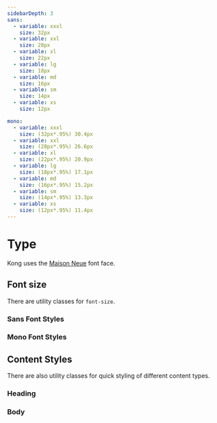```yaml
---
sidebarDepth: 3
sans:
  - variable: xxxl
    size: 32px
  - variable: xxl
    size: 28px
  - variable: xl
    size: 22px
  - variable: lg
    size: 18px
  - variable: md
    size: 16px
  - variable: sm
    size: 14px
  - variable: xs
    size: 12px

mono:
  - variable: xxxl
    size: (32px*.95%) 30.4px
  - variable: xxl
    size: (28px*.95%) 26.6px
  - variable: xl
    size: (22px*.95%) 20.9px
  - variable: lg
    size: (18px*.95%) 17.1px
  - variable: md
    size: (16px*.95%) 15.2px
  - variable: sm
    size: (14px*.95%) 13.3px
  - variable: xs
    size: (12px*.95%) 11.4px
---
```


# Type

Kong uses the [Maison Neue](https://www.milieugrotesque.com/typefaces/maison-neue/) font face.

## Font size

There are utility classes for `font-size`.

### Sans Font Styles

<div>
  <TypographyBlock
    v-for="(font, key, i) in $page.frontmatter.sans"
    :key="i"
    prefix="type-"
    :font-size="font.size"
    :variable-name="font.variable" />
</div>

### Mono Font Styles

<div>
  <TypographyBlock
    v-for="(font, key, i) in $page.frontmatter.mono"
    :key="i"
    font-type="mono"
    prefix="type-"
    :font-size="font.size"
    :variable-name="font.variable" />
</div>

<script lang="ts">
import { defineComponent } from 'vue'

export default defineComponent({
  beforeMount() {
    const styles = Array.from(document.styleSheets)
      .filter(sheet => sheet.href === null || sheet.href.startsWith(window.location.origin))
      .reduce((acc, sheet) => {
        const rules = Array.from(sheet.cssRules).filter((rule) => {
          return rule.selectorText && rule.selectorText.startsWith('.style-') && rule.selectorText.indexOf(',') === -1
        }, [])

        if (rules.length) {
          acc = [
            ...acc,
            ...rules.reduce((acc, rule) => {
              return [ ...acc, rule.selectorText.substring(1, rule.selectorText.length) ]
            }, [])
          ]
        }

        return acc
      }, [])

    this.$page.headingStyles = styles.length ? styles.filter(i => i.includes('heading')) : []
    this.$page.bodyStyles = styles.length ? styles.filter(i => i.includes('body')) : []
  }
})
</script>

## Content Styles

There are also utility classes for quick styling of different content types.

### Heading

<div>
  <TypographyBlock
    v-if="$page.headingStyles"
    v-for="className in $page.headingStyles"
    :key="className"
    :styleClasses="className"
    :variable-name="className" />
</div>

### Body

<div>
  <TypographyBlock
    v-if=" $page.bodyStyles"
    v-for="className in $page.bodyStyles"
    :key="className"
    :styleClasses="className"
    :variable-name="className" />
</div>

